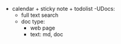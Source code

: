 - calendar + sticky note + todolist
-UDocs:
  - full text search
  - doc type:
	- web page
	- text: md, doc
